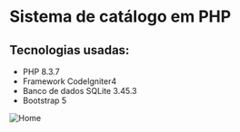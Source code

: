 # Sistema de catálogo em PHP
## Tecnologias usadas:
* PHP 8.3.7
* Framework CodeIgniter4
* Banco de dados SQLite 3.45.3
* Bootstrap 5

![Home](https://i.imgur.com/dprgi72.png)
